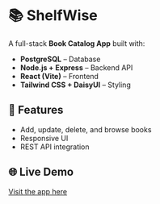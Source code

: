 # 📚 ShelfWise

A full-stack **Book Catalog App** built with:

- **PostgreSQL** – Database  
- **Node.js + Express** – Backend API  
- **React (Vite)** – Frontend  
- **Tailwind CSS + DaisyUI** – Styling  

## 🚀 Features
- Add, update, delete, and browse books
- Responsive UI
- REST API integration

## 🌐 Live Demo
[Visit the app here](shelf-wise-qtin.vercel.app/)
